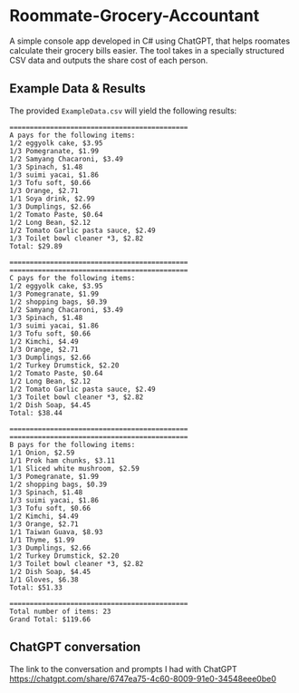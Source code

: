 # Roommate-Grocery-Accountant

A simple console app developed in C# using ChatGPT, that helps roomates calculate their grocery bills easier.
The tool takes in a specially structured CSV data and outputs the share cost of each person.

## Example Data & Results

The provided `ExampleData.csv` will yield the following results:

```
============================================
A pays for the following items:
1/2 eggyolk cake, $3.95
1/3 Pomegranate, $1.99
1/2 Samyang Chacaroni, $3.49
1/3 Spinach, $1.48
1/3 suimi yacai, $1.86
1/3 Tofu soft, $0.66
1/3 Orange, $2.71
1/1 Soya drink, $2.99
1/3 Dumplings, $2.66
1/2 Tomato Paste, $0.64
1/2 Long Bean, $2.12
1/2 Tomato Garlic pasta sauce, $2.49
1/3 Toilet bowl cleaner *3, $2.82
Total: $29.89

============================================
============================================
C pays for the following items:
1/2 eggyolk cake, $3.95
1/3 Pomegranate, $1.99
1/2 shopping bags, $0.39
1/2 Samyang Chacaroni, $3.49
1/3 Spinach, $1.48
1/3 suimi yacai, $1.86
1/3 Tofu soft, $0.66
1/2 Kimchi, $4.49
1/3 Orange, $2.71
1/3 Dumplings, $2.66
1/2 Turkey Drumstick, $2.20
1/2 Tomato Paste, $0.64
1/2 Long Bean, $2.12
1/2 Tomato Garlic pasta sauce, $2.49
1/3 Toilet bowl cleaner *3, $2.82
1/2 Dish Soap, $4.45
Total: $38.44

============================================
============================================
B pays for the following items:
1/1 Onion, $2.59
1/1 Prok ham chunks, $3.11
1/1 Sliced white mushroom, $2.59
1/3 Pomegranate, $1.99
1/2 shopping bags, $0.39
1/3 Spinach, $1.48
1/3 suimi yacai, $1.86
1/3 Tofu soft, $0.66
1/2 Kimchi, $4.49
1/3 Orange, $2.71
1/1 Taiwan Guava, $8.93
1/1 Thyme, $1.99
1/3 Dumplings, $2.66
1/2 Turkey Drumstick, $2.20
1/3 Toilet bowl cleaner *3, $2.82
1/2 Dish Soap, $4.45
1/1 Gloves, $6.38
Total: $51.33

============================================
Total number of items: 23
Grand Total: $119.66
```

## ChatGPT conversation

The link to the conversation and prompts I had with ChatGPT
https://chatgpt.com/share/6747ea75-4c60-8009-91e0-34548eee0be0
